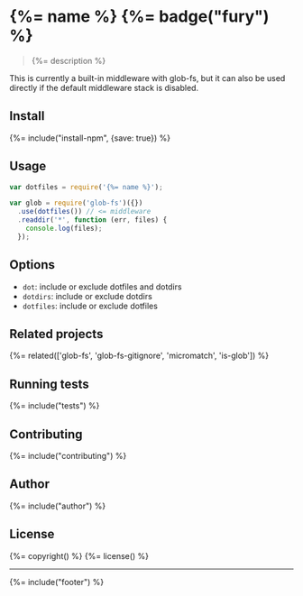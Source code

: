 # {%= name %} {%= badge("fury") %}

> {%= description %}

This is currently a built-in middleware with glob-fs, but it can also be used directly if the default middleware stack is disabled.

## Install
{%= include("install-npm", {save: true}) %}

## Usage

```js
var dotfiles = require('{%= name %}');

var glob = require('glob-fs')({})
  .use(dotfiles()) // <= middleware
  .readdir('*', function (err, files) {
    console.log(files);
  });
```

## Options

- `dot`: include or exclude dotfiles and dotdirs
- `dotdirs`: include or exclude dotdirs
- `dotfiles`: include or exclude dotfiles


## Related projects
{%= related(['glob-fs', 'glob-fs-gitignore', 'micromatch', 'is-glob']) %}  

## Running tests
{%= include("tests") %}

## Contributing
{%= include("contributing") %}

## Author
{%= include("author") %}

## License
{%= copyright() %}
{%= license() %}

***

{%= include("footer") %}
